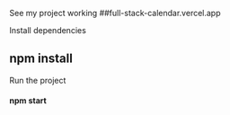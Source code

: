 See my project working
##full-stack-calendar.vercel.app

Install dependencies
## npm install


Run the project
#### npm start
